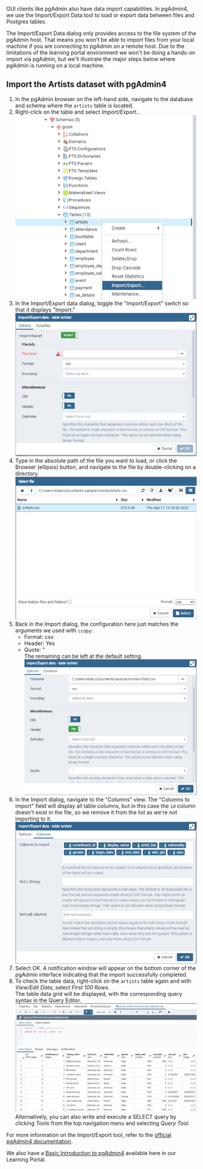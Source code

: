 GUI clients like pgAdmin also have data import capabilities. In pgAdmin4, we use the Import/Export Data tool to load or export data between files and Postgres tables.

The Import/Export Data dialog only provides access to the file system of the 
pgAdmin host. That means you won't be able to import files from your local 
machine if you are connecting to pgAdmin on a remote host. Due to the 
limitations of the learning portal environment we won't be doing a hands-on 
import via pgAdmin, but we'll illustrate the major steps below where pgAdmin is
 running on a local machine.

## Import the Artists dataset with pgAdmin4

1. In the pgAdmin browser on the left-hand side, navigate to the database and 
schema where the `artists` table is located.
2. Right-click on the table and select _Import/Export..._  
![Import/Export option from table context menu](assets/01-artists-table.png)
3. In the Import/Export data dialog, toggle the "Import/Export" switch so that it displays "Import."  
![Toggle on Import dialog](assets/02-import-dialog.png)
4. Type in the absolute path of the file you want to load, or click the Browser
 (ellipsis) button, and navigate to the file by double-clicking on a directory.  
![Navigate to file](assets/03-file-browser.png)
5. Back in the Import dialog, the configuration here just matches the arguments
 we used with `\copy`:
    - Format: csv
    - Header: Yes
    - Quote: "  
The remaining can be left at the default setting.  
![Import settings](assets/04-import-settings.png)
6. In the Import dialog, navigate to the "Columns" view. The "Columns to 
import" field will display all table columns, but in this case the `id` column 
doesn't exist in the file, so we remove it from the list as we're not importing
 to it.  
![Columns to import](assets/05-import-columns.png)
7. Select OK. A notification window will appear on the bottom corner of the 
pgAdmin interface indicating that the import successfully completed.
8. To check the table data, right-click on the `artists` table again and with _View/Edit Data_, select _First 100 Rows_.  
The table data grid will be displayed, with the corresponding query syntax in 
the Query Editor.  
![Query editor with table data grid](assets/06-table-grid.png)  
Alternatively, you can also write and execute a SELECT query by clicking _Tools_ from the top navigation menu and selecting _Query Tool_.

For more information on the Import/Export tool, refer to the [official pgAdmin4 documentation](https://www.pgadmin.org/docs/pgadmin4/latest/import_export_data.html).

We also have a [Basic Introduction to pgAdmin4](https://learn.crunchydata.com/postgresql-devel/courses/basics/basicpgadmin) available here in our Learning Portal.
 